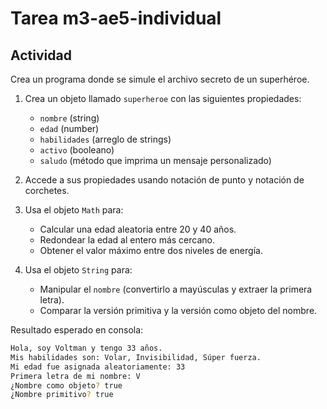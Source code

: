 # Tarea m3-ae5-individual

## Actividad

Crea un programa donde se simule el archivo secreto de un superhéroe.

1. Crea un objeto llamado `superheroe` con las siguientes propiedades:

    - `nombre` (string)
    - `edad` (number)
    - `habilidades` (arreglo de strings)
    - `activo` (booleano)
    - `saludo` (método que imprima un mensaje personalizado)

2. Accede a sus propiedades usando notación de punto y notación de corchetes.

3. Usa el objeto `Math` para:

    - Calcular una edad aleatoria entre 20 y 40 años.
    - Redondear la edad al entero más cercano.
    - Obtener el valor máximo entre dos niveles de energía.

4. Usa el objeto `String` para:

    - Manipular el `nombre` (convertirlo a mayúsculas y extraer la primera letra).
    - Comparar la versión primitiva y la versión como objeto del nombre.

Resultado esperado en consola:

```bash
Hola, soy Voltman y tengo 33 años.
Mis habilidades son: Volar, Invisibilidad, Súper fuerza.
Mi edad fue asignada aleatoriamente: 33
Primera letra de mi nombre: V
¿Nombre como objeto? true
¿Nombre primitivo? true
```